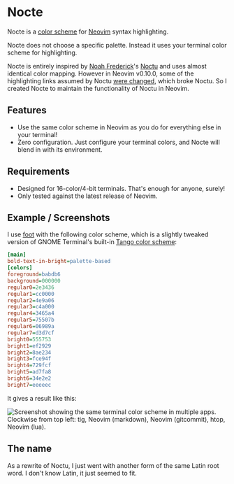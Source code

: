 # Nocte

Nocte is a [color scheme](https://neovim.io/doc/user/syntax.html#%3Ahighlight) for [Neovim](https://github.com/neovim/neovim) syntax highlighting.

Nocte does not choose a specific palette.
Instead it uses your terminal color scheme for highlighting.

Nocte is entirely inspired by [Noah Frederick](https://github.com/noahfrederick)'s [Noctu](https://github.com/noahfrederick/vim-noctu) and uses almost identical color mapping.
However in Neovim v0.10.0, some of the highlighting links assumed by Noctu [were changed](https://neovim.io/doc/user/news-0.10.html#_-breaking-changes), which broke Noctu.
So I created Nocte to maintain the functionality of Noctu in Neovim.

## Features

* Use the same color scheme in Neovim as you do for everything else in your terminal!
* Zero configuration. Just configure your terminal colors, and Nocte will blend in with its environment.

## Requirements

* Designed for 16-color/4-bit terminals. That's enough for anyone, surely!
* Only tested against the latest release of Neovim.

## Example / Screenshots

I use [foot](https://codeberg.org/dnkl/foot) with the following color scheme, which is a slightly tweaked version of GNOME Terminal's built-in [Tango color scheme](https://github.com/GNOME/gnome-terminal/blob/43b859ae64e5df659b3e9dd5d9a341e6c5c8f896/src/terminal-profile-editor.cc#L218-L236):

```ini
[main]
bold-text-in-bright=palette-based
[colors]
foreground=babdb6
background=000000
regular0=2e3436
regular1=cc0000
regular2=4e9a06
regular3=c4a000
regular4=3465a4
regular5=75507b
regular6=06989a
regular7=d3d7cf
bright0=555753
bright1=ef2929
bright2=8ae234
bright3=fce94f
bright4=729fcf
bright5=ad7fa8
bright6=34e2e2
bright7=eeeeec
```

It gives a result like this:

![Screenshot showing the same terminal color scheme in multiple apps. Clockwise from top left: tig, Neovim (markdown), Neovim (gitcommit), htop, Neovim (lua).](screenshot.webp "Screenshot showing the same terminal color scheme in multiple apps. Clockwise from top left: tig, Neovim (markdown), Neovim (gitcommit), htop, Neovim (lua).")

## The name

As a rewrite of Noctu, I just went with another form of the same Latin root word.
I don't know Latin, it just seemed to fit.
